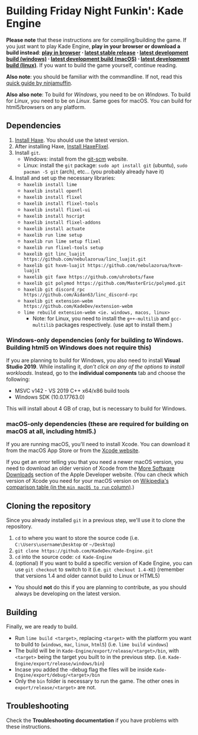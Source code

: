 ﻿# Building Friday Night Funkin': Kade Engine

**Please note** that these instructions are for compiling/building the game. If you just want to play Kade Engine, **play in your browser or download a build instead**: **[play in browser](https://funkin.puyo.xyz) ⋅ [latest stable release](https://github.com/KadeDev/Kade-Engine/releases/latest) ⋅ [latest development build (windows)](https://ci.appveyor.com/project/KadeDev/kade-engine-windows/build/artifacts) ⋅ [latest development build (macOS)](https://ci.appveyor.com/project/daniel11420/kade-engine-macos/build/artifacts) ⋅ [latest development build (linux)](https://ci.appveyor.com/project/daniel11420/kade-engine-linux/build/artifacts)**. If you want to build the game yourself, continue reading.

**Also note**: you should be familiar with the commandline. If not, read this [quick guide by ninjamuffin](https://ninjamuffin99.newgrounds.com/news/post/1090480).

**Also also note**: To build for *Windows*, you need to be on *Windows*. To build for *Linux*, you need to be on *Linux*. Same goes for macOS. You can build for html5/browsers on any platform.

## Dependencies
 1. [Install Haxe](https://haxe.org/download/). You should use the latest version.
 2. After installing Haxe, [Install HaxeFlixel](https://haxeflixel.com/documentation/install-haxeflixel/).
 3. Install `git`.
	 - Windows: install from the [git-scm](https://git-scm.com/downloads) website.
	 - Linux: install the `git` package: `sudo apt install git` (ubuntu), `sudo pacman -S git` (arch), etc... (you probably already have it)
 4. Install and set up the necessary libraries:
	 - `haxelib install lime`
	 - `haxelib install openfl`
	 - `haxelib install flixel`
	 - `haxelib install flixel-tools`
	 - `haxelib install flixel-ui`
	 - `haxelib install hscript`
	 - `haxelib install flixel-addons`
	 - `haxelib install actuate`
	 - `haxelib run lime setup`
	 - `haxelib run lime setup flixel`
	 - `haxelib run flixel-tools setup`
	 - `haxelib git linc_luajit https://github.com/nebulazorua/linc_luajit.git`
	 - `haxelib git hxvm-luajit https://github.com/nebulazorua/hxvm-luajit`
	 - `haxelib git faxe https://github.com/uhrobots/faxe`
	 - `haxelib git polymod https://github.com/MasterEric/polymod.git`
	 - `haxelib git discord_rpc https://github.com/Aidan63/linc_discord-rpc`
	 - `haxelib git extension-webm https://github.com/KadeDev/extension-webm`
	 - `lime rebuild extension-webm <ie. windows, macos, linux>`
	      - Note: for Linux, you need to install the `g++-multilib` and `gcc-multilib` packages respectively. (use apt to install them.)

### Windows-only dependencies (only for building *to* Windows. Building html5 on Windows does not require this)
If you are planning to build for Windows, you also need to install **Visual Studio 2019**. While installing it, *don't click on any of the options to install workloads*. Instead, go to the **individual components** tab and choose the following:

-   MSVC v142 - VS 2019 C++ x64/x86 build tools
-   Windows SDK (10.0.17763.0)

This will install about 4 GB of crap, but is necessary to build for Windows.

### macOS-only dependencies (these are required for building on macOS at all, including html5.)
If you are running macOS, you'll need to install Xcode. You can download it from the macOS App Store or from the [Xcode website](https://developer.apple.com/xcode/).

If you get an error telling you that you need a newer macOS version, you need to download an older version of Xcode from the [More Software Downloads](https://developer.apple.com/download/more/) section of the Apple Developer website. (You can check which version of Xcode you need for your macOS version on [Wikipedia's comparison table (in the `min macOS to run` column)](https://en.wikipedia.org/wiki/Xcode#Version_comparison_table).)

## Cloning the repository
Since you already installed `git` in a previous step, we'll use it to clone the repository.
1. `cd` to where you want to store the source code (i.e. `C:\Users\username\Desktop` or `~/Desktop`)
2. `git clone https://github.com/KadeDev/Kade-Engine.git`
3. `cd` into the source code: `cd Kade-Engine`
4. (optional) If you want to build a specific version of Kade Engine, you can use `git checkout` to switch to it (i.e. `git checkout 1.4-KE`) (remember that versions 1.4 and older cannot build to Linux or HTML5)
- You should **not** do this if you are planning to contribute, as you should always be developing on the latest version.

## Building
Finally, we are ready to build.

- Run `lime build <target>`, replacing `<target>` with the platform you want to build to (`windows`, `mac`, `linux`, `html5`) (i.e. `lime build windows`)
- The build will be in `Kade-Engine/export/release/<target>/bin`, with `<target>` being the target you built to in the previous step. (i.e. `Kade-Engine/export/release/windows/bin`)
- Incase you added the -debug flag the files will be inside `Kade-Engine/export/debug/<target>/bin`
- Only the `bin` folder is necessary to run the game. The other ones in `export/release/<target>` are not.

## Troubleshooting
Check the **Troubleshooting documentation** if you have problems with these instructions.
